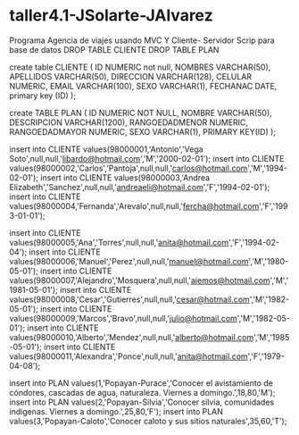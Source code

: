 # taller4.1-JSolarte-JAlvarez
Programa Agencia de viajes usando MVC Y Cliente- Servidor
Scrip para base de datos
DROP TABLE CLIENTE
DROP TABLE PLAN

create table CLIENTE 
(
   ID        NUMERIC         not null,
   NOMBRES       VARCHAR(50),
   APELLIDOS     VARCHAR(50),
   DIRECCION     VARCHAR(128),
   CELULAR         NUMERIC,
   EMAIL         VARCHAR(100),
   SEXO          VARCHAR(1),
   FECHANAC      DATE,
   primary key (ID)
);

create TABLE PLAN
(
    ID   NUMERIC NOT NULL,
    NOMBRE  VARCHAR(50),
    DESCRIPCION VARCHAR(1200),
    RANGOEDADMENOR  NUMERIC,
    RANGOEDADMAYOR  NUMERIC,
    SEXO          VARCHAR(1),
    PRIMARY KEY(ID)
);

insert into CLIENTE values(98000001,'Antonio','Vega Soto',null,null,'libardo@hotmail.com','M','2000-02-01');
insert into CLIENTE values(98000002,'Carlos','Pantoja',null,null,'carlos@hotmail.com','M','1994-02-01');
insert into CLIENTE values(98000003,'Andrea Elizabeth','Sanchez',null,null,'andreaeli@hotmail.com','F','1994-02-01');
insert into CLIENTE values(98000004,'Fernanda','Arevalo',null,null,'fercha@hotmail.com','F','1993-01-01');

insert into CLIENTE values(98000005,'Ana','Torres',null,null,'anita@hotmail.com','F','1994-02-04');
insert into CLIENTE values(98000006,'Manuel','Perez',null,null,'manuel@hotmail.com','M','1980-05-01');
insert into CLIENTE values(98000007,'Alejandro','Mosquera',null,null,'ajemos@hotmail.com','M','1981-05-01');
insert into CLIENTE values(98000008,'Cesar','Gutierres',null,null,'cesar@hotmail.com','M','1982-05-01');
insert into CLIENTE values(98000009,'Marcos','Bravo',null,null,'julio@hotmail.com','M','1982-05-01');
insert into CLIENTE values(98000010,'Alberto','Mendez',null,null,'alberto@hotmail.com','M','1985-05-01');
insert into CLIENTE values(98000011,'Alexandra','Ponce',null,null,'anita@hotmail.com','F','1979-04-08');

insert into PLAN values(1,'Popayan-Purace','Conocer el avistamiento de cóndores, cascadas de agua, naturaleza. Viernes a domingo.',18,80,'M');
insert into PLAN values(2,'Popayan-Silvia','Conocer silvia, comunidades indigenas. Viernes a domingo.',25,80,'F');
insert into PLAN values(3,'Popayan-Caloto','Conocer caloto y sus sitios naturales',35,60,'T');


